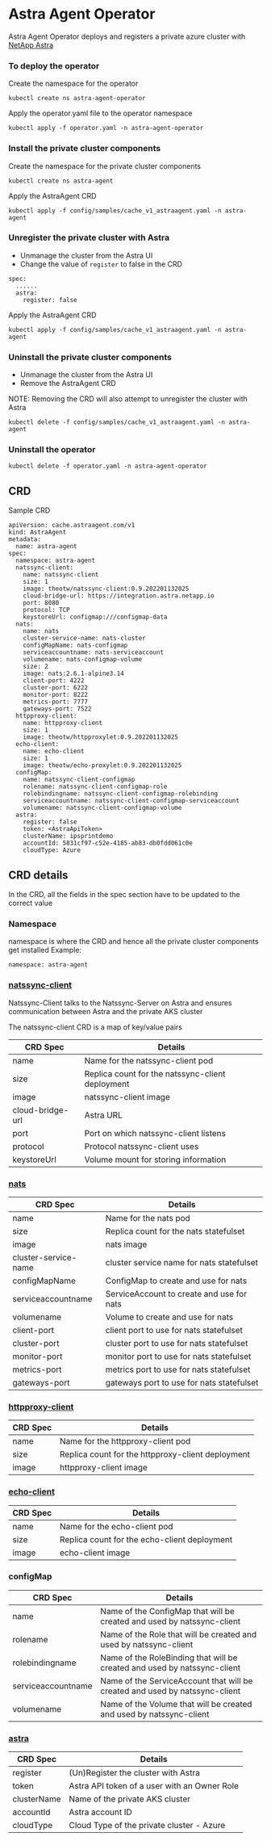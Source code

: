 # Astra Agent Operator 

Astra Agent Operator deploys and registers a private azure cluster with [NetApp Astra](https://cloud.netapp.com/astra)

### To deploy the operator
Create the namespace for the operator
```
kubectl create ns astra-agent-operator
```
Apply the operator.yaml file to the operator namespace
```
kubectl apply -f operator.yaml -n astra-agent-operator
```
### Install the private cluster components
Create the namespace for the private cluster components
```
kubectl create ns astra-agent
```
Apply the AstraAgent CRD
```
kubectl apply -f config/samples/cache_v1_astraagent.yaml -n astra-agent
```
### Unregister the private cluster with Astra
- Unmanage the cluster from the Astra UI
- Change the value of `register` to false in the CRD
```
spec:
  ......
  astra:
    register: false
```
Apply the AstraAgent CRD
```
kubectl apply -f config/samples/cache_v1_astraagent.yaml -n astra-agent
```
### Uninstall the private cluster components
- Unmanage the cluster from the Astra UI
- Remove the AstraAgent CRD

NOTE: Removing the CRD will also attempt to unregister the cluster with Astra
```
kubectl delete -f config/samples/cache_v1_astraagent.yaml -n astra-agent
```
### Uninstall the operator
```
kubectl delete -f operator.yaml -n astra-agent-operator
```
## CRD
Sample CRD
```
apiVersion: cache.astraagent.com/v1
kind: AstraAgent
metadata:
  name: astra-agent
spec:
  namespace: astra-agent
  natssync-client:
    name: natssync-client
    size: 1
    image: theotw/natssync-client:0.9.202201132025
    cloud-bridge-url: https://integration.astra.netapp.io
    port: 8080
    protocol: TCP
    keystoreUrl: configmap:///configmap-data
  nats:
    name: nats
    cluster-service-name: nats-cluster
    configMapName: nats-configmap
    serviceaccountname: nats-serviceaccount
    volumename: nats-configmap-volume
    size: 2
    image: nats:2.6.1-alpine3.14
    client-port: 4222
    cluster-port: 6222
    monitor-port: 8222
    metrics-port: 7777
    gateways-port: 7522
  httpproxy-client:
    name: httpproxy-client
    size: 1
    image: theotw/httpproxylet:0.9.202201132025
  echo-client:
    name: echo-client
    size: 1
    image: theotw/echo-proxylet:0.9.202201132025
  configMap:
    name: natssync-client-configmap
    rolename: natssync-client-configmap-role
    rolebindingname: natssync-client-configmap-rolebinding
    serviceaccountname: natssync-client-configmap-serviceaccount
    volumename: natssync-client-configmap-volume
  astra:
    register: false
    token: <AstraApiToken>
    clusterName: ipsprintdemo
    accountId: 5831cf97-c52e-4185-ab83-db0fdd061c0e
    cloudType: Azure
```

## CRD details
In the CRD, all the fields in the spec section have to be updated to the correct value

### Namespace
namespace is where the CRD and hence all the private cluster components get installed
Example:
```
namespace: astra-agent
```
### [natssync-client](https://github.com/theotw/natssync)
Natssync-Client talks to the Natssync-Server on Astra and ensures communication between Astra and the private AKS cluster

The natssync-client CRD is a map of key/value pairs

| CRD Spec          | Details       |
| ----------------- | ------------- |
| name              | Name for the natssync-client pod |
| size              | Replica count for the natssync-client deployment |
| image             | natssync-client image |
| cloud-bridge-url  | Astra URL  |
| port              | Port on which natssync-client listens |
| protocol          | Protocol natssync-client uses |
| keystoreUrl       | Volume mount for storing information |

### [nats](https://nats.io/)
| CRD Spec             | Details       |
| ---------------------| ------------- |
| name                 | Name for the nats pod |
| size                 | Replica count for the nats statefulset |
| image                | nats image |
| cluster-service-name | cluster service name for nats statefulset |
| configMapName        | ConfigMap to create and use for nats |
| serviceaccountname   | ServiceAccount to create and use for nats |
| volumename           | Volume to create and use for nats |
| client-port          | client port to use for nats statefulset |
| cluster-port         | cluster port to use for nats statefulset |
| monitor-port         | monitor port to use for nats statefulset |
| metrics-port         | metrics port to use for nats statefulset |
| gateways-port        | gateways port to use for nats statefulset |

### [httpproxy-client](https://github.com/theotw/natssync)
| CRD Spec | Details       |
| ---------| ------------- |
| name     | Name for the httpproxy-client pod |
| size     | Replica count for the httpproxy-client deployment |
| image    | httpproxy-client image |

### [echo-client](https://github.com/theotw/natssync)
| CRD Spec | Details       |
| ---------| ------------- |
| name     | Name for the echo-client pod |
| size     | Replica count for the echo-client deployment |
| image    | echo-client image |

### configMap
| CRD Spec           | Details       |
| ------------------ | ------------- |
| name               | Name of the ConfigMap that will be created and used by natssync-client |
| rolename           | Name of the Role that will be created and used by natssync-client |
| rolebindingname    | Name of the RoleBinding that will be created and used by natssync-client |
| serviceaccountname | Name of the ServiceAccount that will be created and used by natssync-client |
| volumename         | Name of the Volume that will be created and used by natssync-client |

### [astra](https://cloud.netapp.com/astra)
| CRD Spec      | Details       |
| ------------- | ------------- |
| register      | (Un)Register the cluster with Astra |
| token         | Astra API token of a user with an Owner Role|
| clusterName   | Name of the private AKS cluster |
| accountId     | Astra account ID |
| cloudType     | Cloud Type of the private cluster - Azure |

